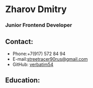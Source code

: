 # Zharov Dmitry
### Junior Frontend Developer
## Contact:
- Phone:+7(917) 572 84 94
- E-mail:<streetracer90rus@gmail.com>
- GitHub: [verbatim54](https://github.com/Verbatim54?tab=repositories)
## Education:

